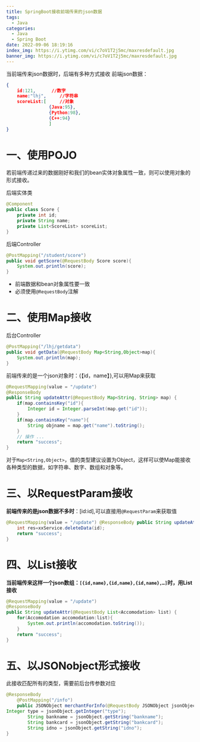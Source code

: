 ```yaml
---
title: SpringBoot接收前端传来的json数据
tags:
  - Java
categories:
  - Java
  - Spring Boot
date: 2022-09-06 18:19:16
index_img: https://i.ytimg.com/vi/c7oV1T2j5mc/maxresdefault.jpg
banner_img: https://i.ytimg.com/vi/c7oV1T2j5mc/maxresdefault.jpg
---
```


当前端传来json数据时，后端有多种方式接收
前端json数据：

```json
{
	id:121,      //数字
	name:"lhj",     //字符串
	scoreList:[     //对象
				{Java:95},  
				{Python:98},
				{C++:94}
				]
}
```

# 一、使用POJO

若前端传递过来的数据刚好和我们的bean实体对象属性一致，则可以使用对象的形式接收。

后端实体类

```java
@Component
public class Score {
    private int id;
    private String name;
    private List<ScoreList> scoreList;
}
```

后端Controller

```java
@PostMapping("/student/score")
public void getScore(@RequestBody Score score){
	System.out.println(score);
}
```

- 前端数据和bean对象属性要一致
- 必须使用`@RequestBody`注解

# 二、使用Map接收

后台Controller

```java
@PostMapping("/lhj/getdata")
public void getData(@RequestBody Map<String,Object>map){
	System.out.println(map);
}
```

前端传来的是一个json对象时：{【id，name】},可以用Map来获取

```java
@RequestMapping(value = "/update")
@ResponseBody
public String updateAttr(@RequestBody Map<String, String> map) {
    if(map.containsKey("id"){
        Integer id = Integer.parseInt(map.get("id"));
    }
    if(map.containsKey("name"){
        String objname = map.get("name").toString();
    }
    // 操作 ...
    return "success";
}
```


对于`Map<String,Object>`，值的类型建议设置为Object，这样可以使Map能接收各种类型的数据，如字符串、数字、数组和对象等。

# 三、以RequestParam接收

**前端传来的是json数据不多时**：[id:id],可以直接用`@RequestParam`来获取值

```java
@RequestMapping(value = "/update") @ResponseBody public String updateAttr(@RequestParam ("id") int id) {
    int res=xxService.deleteData(id);
    return "success"; 
}
```

# 四、以List接收

**当前端传来这样一个json数组：`[{id,name},{id,name},{id,name},…]`时，用List接收**

```java
@RequestMapping(value = "/update")
@ResponseBody
public String updateAttr(@RequestBody List<Accomodation> list) {
    for(Accomodation accomodation:list){
        System.out.println(accomodation.toString());
    }
    return "success";
}
```

# 五、以JSONobject形式接收

此接收匹配所有的类型，需要前后台传参数对应

```java
@ResponseBody
	@PostMapping("/info")
	public JSONObject merchantForInfo(@RequestBody JSONObject jsonObject) {
Integer type = jsonObject.getInteger("type");
		String bankname = jsonObject.getString("bankname");
		String bankcard = jsonObject.getString("bankcard");
		String idno = jsonObject.getString("idno");
}
```
